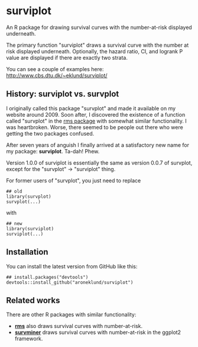 surviplot
========

An R package for drawing survival curves with the number-at-risk displayed underneath.

The primary function "surviplot" draws a survival curve with the number at risk 
displayed underneath. Optionally, the hazard ratio, CI, and logrank P value are 
displayed if there are exactly two strata. 

You can see a couple of examples here:
http://www.cbs.dtu.dk/~eklund/surviplot/



History: surviplot vs. survplot
-------------------------------

I originally called this package "survplot" and made it available on my website
around 2009.  Soon after, I discovered the existence of a function called "survplot"
in the [rms package](https://cran.r-project.org/package=rms) with
somewhat similar functionality.  I was heartbroken.  Worse, there seemed to be people
out there who were getting the two packages confused. 

After seven years of anguish I finally arrived at a satisfactory new name for my
package: **surviplot**.  Ta-dah!  Phew.

Version 1.0.0 of surviplot is essentially the same as version 0.0.7 of
survplot, except for the "survplot" -> "surviplot" thing.

For former users of "survplot", you just need to replace

    ## old
    library(survplot)
    survplot(...)

with 

    ## new
    library(surviplot)
    surviplot(...)



Installation
------------


You can install the latest version from GitHub like this:

    ## install.packages("devtools")
	devtools::install_github("aroneklund/surviplot")


Related works
-------------

There are other R packages with similar functionality:
* [**rms**](https://cran.r-project.org/package=rms) also draws
survival curves with number-at-risk.
* [**survminer**](https://cran.r-project.org/package=survminer)
draws survival curves with number-at-risk in the ggplot2 framework.


